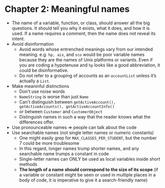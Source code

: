 # Chapter 2: Meaningful names
- The name of a variable, function, or class, should answer all the big questions. It
should tell you why it exists, what it does, and how it is used. If a name requires a comment, then the name does not reveal its intent. 
- Avoid disinformation
    - Avoid words whose entrenched meanings vary from our intended meaning. e.g. `hp, aix`, and `sco` would be poor variable names because they are the names of Unix platforms or variants. Even if you are coding a hypotenuse and `hp` looks like a good abbreviation, it could be disinformative.
    - Do not refer to a grouping of accounts as an `accountList` unless it’s actually a `List`.
- Make meaninful distinctions 
    - Don't use noise words
    - `NameString` is worse than just `Name`
    - Can't distinguish between `getActiveAccount(), getActiveAccounts(), getActiveAccountInfo()`
    - or between `Customer` and `CustomerObject`
    - Distinguish names in such a way that the reader knows what the differences offer.
- Use pronounceable names => people can talk about the code
- Use searchable names (not single letter names or numeric constants)
    - One might easily grep for `MAX_CLASSES_PER_STUDENT`, but the number 7 could be more troublesome
    - In this regard, longer names trump shorter names, and any searchable name trumps a constant in code
    - Single-letter names can ONLY be used as local variables inside short methods
    - **The length of a name should correspond to the size of its scope** (if a variable or constant might be seen or used in multiple places in a body of code, it is imperative to give it a search-friendly name)
